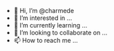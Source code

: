 - 👋 Hi, I’m @charmede 
- 👀 I’m interested in ...
- 🌱 I’m currently learning ...
- 💞️ I’m looking to collaborate on ...
- 📫 How to reach me ...

<!---
charmede/charmede is a ✨ special ✨ repository because its `README.md` (this file) appears on your GitHub profile.
You can click the Preview link to take a look at your changes.
--->

